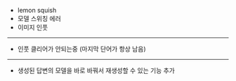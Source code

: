 - lemon squish
- 모델 스위칭 에러
- 이미지 인풋

---

- 인풋 클리어가 안되는중 (마지막 단어가 항상 남음)

--- 
- 생성된 답변의 모델을 바로 바꿔서 재생성할 수 있는 기능 추가